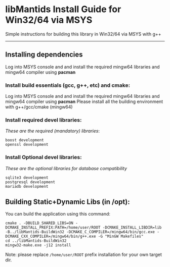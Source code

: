 # libMantids Install Guide for Win32/64 via MSYS

Simple instructions for building this library in Win32/64 via MSYS with g++

***

## Installing dependencies

Log into MSYS console and and  install the required mingw64 libraries and mingw64 compiler using __pacman__

### Install build essentials (gcc, g++, etc) and cmake:

Log into MSYS console and and  install the required mingw64 libraries and mingw64 compiler using __pacman__
Please install all the building environment with g++/gcc/cmake (mingw64)

### Install required devel libraries:

*These are the required (mandatory) libraries*:

```
boost development
openssl development
```

### Install Optional devel libraries:

*These are the optional libraries for database compatibility*

```
sqlite3 development
postgresql development
mariadb development
```

## Building Static+Dynamic Libs (in /opt):

You can build the application using this command:

```
cmake . -DBUILD_SHARED_LIBS=ON -DCMAKE_INSTALL_PREFIX:PATH=/home/user/ROOT -DCMAKE_INSTALL_LIBDIR=lib -B../libMantids-BuildWin32 -DCMAKE_C_COMPILER=/mingw64/bin/gcc.exe -DCMAKE_CXX_COMPILER=/mingw64/bin/g++.exe -G "MinGW Makefiles"
cd ../libMantids-BuildWin32
mingw32-make.exe -j12 install
```


Note: please replace `/home/user/ROOT` prefix installation for your own target dir.


